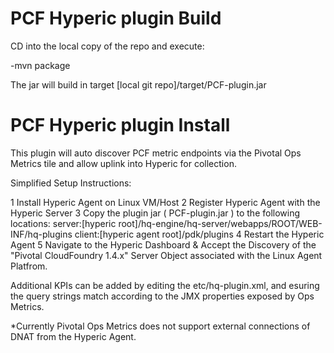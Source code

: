 PCF Hyperic plugin Build
==========================

CD into the local copy of the repo and execute:

  -mvn package
  
  The jar will build in target [local git repo]/target/PCF-plugin.jar

PCF Hyperic plugin Install
==========================

This plugin will auto discover PCF metric endpoints via the Pivotal Ops Metrics tile and allow uplink into Hyperic for collection.

Simplified Setup Instructions:

1   Install Hyperic Agent on Linux VM/Host
2   Register Hyperic Agent with the Hyperic Server
3   Copy the plugin jar ( PCF-plugin.jar ) to the following locations:
    server:[hyperic root]/hq-engine/hq-server/webapps/ROOT/WEB-INF/hq-plugins
    client:[hyperic agent root]/pdk/plugins
4   Restart the Hyperic Agent
5   Navigate to the Hyperic Dashboard & Accept the Discovery of the "Pivotal CloudFoundry 1.4.x" Server Object
    associated with the Linux Agent Platfrom.


Additional KPIs can be added by editing the etc/hq-plugin.xml, and esuring the query strings match according to the JMX properties exposed by Ops Metrics.

*Currently Pivotal Ops Metrics does not support external connections of DNAT from the Hyperic Agent.
